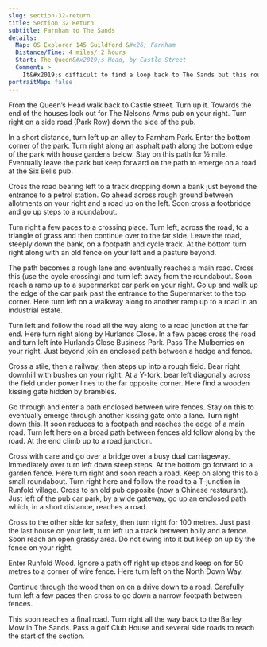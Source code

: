 ```yaml
---
slug: section-32-return
title: Section 32 Return
subtitle: Farnham to The Sands
details:
  Map: OS Explorer 145 Guildford &#x26; Farnham
  Distance/Time: 4 miles/ 2 hours
  Start: The Queen&#x2019;s Head, by Castle Street
  Comment: >
    It&#x2019;s difficult to find a loop back to The Sands but this route starts in the very pleasant Farnham Park then links short stretches of several paths which have been truncated by new roads and development. There are several roads to cross but mostly the route keeps on pedestrian paths sneaking through secret corners of the town eventually to return to Runfold Wood and a relaxed walk back to The Sands.
portraitMap: false
---
```

From the Queen’s Head walk back to Castle street. Turn up it. Towards the end of the houses look out for The Nelsons Arms pub on your right. Turn right on a side road (Park Row) down the side of the pub.

In a short distance, turn left up an alley to Farnham Park. Enter the bottom corner of the park. Turn right along an asphalt path along the bottom edge of the park with house gardens below. Stay on this path for ½ mile. Eventually leave the park but keep forward on the path to emerge on a road at the Six Bells pub.

Cross the road bearing left to a track dropping down a bank just beyond the entrance to a petrol station. Go ahead across rough ground between allotments on your right and a road up on the left. Soon cross a footbridge and go up steps to a roundabout.

Turn right a few paces to a crossing place. Turn left, across the road, to a triangle of grass and then continue over to the far side. Leave the road, steeply down the bank, on a footpath and cycle track. At the bottom turn right along with an old fence on your left and a pasture beyond.

The path becomes a rough lane and eventually reaches a main road. Cross this (use the cycle crossing) and turn left away from the roundabout. Soon reach a ramp up to a supermarket car park on your right. Go up and walk up the edge of the car park past the entrance to the Supermarket to the top corner. Here turn left on a walkway along to another ramp up to a road in an industrial estate.

Turn left and follow the road all the way along to a road junction at the far end. Here turn right along by Hurlands Close. In a few paces cross the road and turn left into Hurlands Close Business Park. Pass The Mulberries on your right. Just beyond join an enclosed path between a hedge and fence.

Cross a stile, then a railway, then steps up into a rough field. Bear right downhill with bushes on your right. At a Y-fork, bear left diagonally across the field under power lines to the far opposite corner. Here find a wooden kissing gate hidden by brambles.

Go through and enter a path enclosed between wire fences. Stay on this to eventually emerge through another kissing gate onto a lane. Turn right down this. It soon reduces to a footpath and reaches the edge of a main road. Turn left here on a broad path between fences ald follow along by the road. At the end climb up to a road junction.

Cross with care and go over a bridge over a busy dual carriageway. Immediately over turn left down steep steps. At the bottom go forward to a garden fence. Here turn right and soon reach a road. Keep on along this to a small roundabout. Turn right here and follow the road to a T-junction in Runfold village. Cross to an old pub opposite (now a Chinese restaurant). Just left of the pub car park, by a wide gateway, go up an enclosed path which, in a short distance, reaches a road.

Cross to the other side for safety, then turn right for 100 metres. Just past the last house on your left, turn left up a track between holly and a fence. Soon reach an open grassy area. Do not swing into it but keep on up by the fence on your right.

Enter Runfold Wood. Ignore a path off right up steps and keep on for 50 metres to a corner of wire fence. Here turn left on the North Down Way.

Continue through the wood then on on a drive down to a road. Carefully turn left a few paces then cross to go down a narrow footpath between fences.

This soon reaches a final road. Turn right all the way back to the Barley Mow in The Sands. Pass a golf Club House and several side roads to reach the start of the section.

